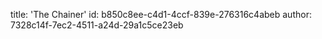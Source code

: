 title: 'The Chainer'
id: b850c8ee-c4d1-4ccf-839e-276316c4abeb
author: 7328c14f-7ec2-4511-a24d-29a1c5ce23eb
